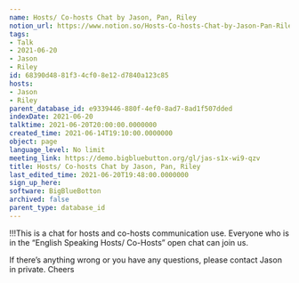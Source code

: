 ```yaml
---
name: Hosts/ Co-hosts Chat by Jason, Pan, Riley
notion_url: https://www.notion.so/Hosts-Co-hosts-Chat-by-Jason-Pan-Riley-68390d4881f34cf08e12d7840a123c85
tags:
- Talk
- 2021-06-20
- Jason
- Riley
id: 68390d48-81f3-4cf0-8e12-d7840a123c85
hosts:
- Jason
- Riley
parent_database_id: e9339446-880f-4ef0-8ad7-8ad1f507dded
indexDate: 2021-06-20
talktime: 2021-06-20T20:00:00.0000000
created_time: 2021-06-14T19:10:00.0000000
object: page
language_level: No limit
meeting_link: https://demo.bigbluebutton.org/gl/jas-s1x-wi9-qzv
title: Hosts/ Co-hosts Chat by Jason, Pan, Riley
last_edited_time: 2021-06-20T19:48:00.0000000
sign_up_here: 
software: BigBlueBotton
archived: false
parent_type: database_id
---
```


!!!This is a chat for hosts and co-hosts communication use. Everyone who is in the “English Speaking Hosts/ Co-Hosts” open chat can join us.

If there’s anything wrong or you have any questions, please contact Jason in private. Cheers

